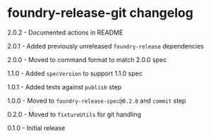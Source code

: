 # foundry-release-git changelog
2.0.2 - Documented actions in README

2.0.1 - Added previously unreleased `foundry-release` dependencies

2.0.0 - Moved to command format to match 2.0.0 spec

1.1.0 - Added `specVersion` to support 1.1.0 spec

1.0.1 - Added tests against `publish` step

1.0.0 - Moved to `foundry-release-spec@0.2.0` and `commit` step

0.2.0 - Moved to `fixtureUtils` for git handling

0.1.0 - Initial release
